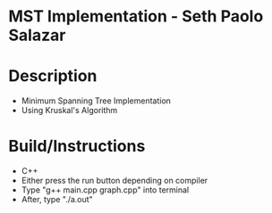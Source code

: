 # MST Implementation - Seth Paolo Salazar
# Description
- Minimum Spanning Tree Implementation
- Using Kruskal's Algorithm
# Build/Instructions 
- C++
- Either press the run button depending on compiler
- Type "g++ main.cpp graph.cpp" into terminal
- After, type "./a.out"
